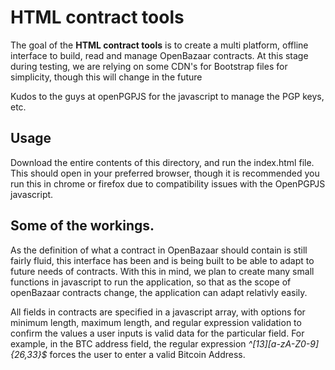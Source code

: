 # HTML contract tools

The goal of the **HTML contract tools** is to create a multi platform, offline interface to build, read and manage OpenBazaar contracts.  At this stage during testing, we are relying on some CDN's for Bootstrap files for simplicity, though this will change in the future

Kudos to the guys at openPGPJS for the javascript to manage the PGP keys, etc.

## Usage
Download the entire contents of this directory, and run the index.html file.  This should open in your preferred browser, though it is recommended you run this in chrome or firefox due to compatibility issues with the OpenPGPJS javascript.


## Some of the workings.

As the definition of what a contract in OpenBazaar should contain is still fairly fluid, this interface has been and is being built to be able to adapt to future needs of contracts.  With this in mind, we plan to create many small functions in javascript to run the application, so that as the scope of openBazaar contracts change, the application can adapt relativly easily.

All fields in contracts are specified in a javascript array, with options for minimum length, maximum length, and regular expression validation to confirm the values a user inputs is valid data for the particular field.  For example, in the BTC address field, the regular expression *^[13][a-zA-Z0-9]{26,33}$* forces the user to enter a valid Bitcoin Address.
